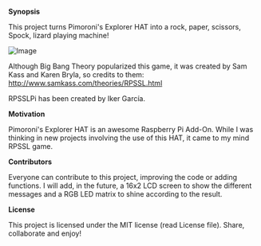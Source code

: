 **Synopsis**

This project turns Pimoroni's Explorer HAT into a rock, paper, scissors, Spock, lizard playing machine!

![Image](http://www.thinkgeek.com/images/products/additional/large/b597_rock_papaer_scissors_lizard_spock_dd.jpg)

Although Big Bang Theory popularized this game, it was created by Sam Kass and Karen Bryla, so credits to them: http://www.samkass.com/theories/RPSSL.html

RPSSLPi has been created by Iker García.

**Motivation**

Pimoroni's Explorer HAT is an awesome Raspberry Pi Add-On. While I was thinking in new projects involving the use of this HAT, it came to my mind RPSSL game. 

**Contributors**

Everyone can contribute to this project, improving the code or adding functions. I will add, in the future, a 16x2 LCD screen to show the different messages and a RGB LED matrix to shine according to the result.

**License**

This project is licensed under the MIT license (read License file). Share, collaborate and enjoy!

